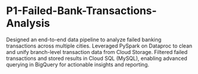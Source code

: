 # P1-Failed-Bank-Transactions-Analysis
Designed an end-to-end data pipeline to analyze failed banking transactions across multiple cities. Leveraged PySpark on Dataproc to clean and unify branch-level transaction data from Cloud Storage. Filtered failed transactions and stored results in Cloud SQL (MySQL), enabling advanced querying in BigQuery for actionable insights and reporting.
